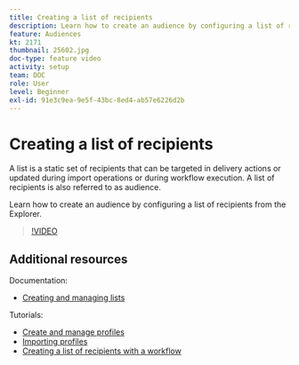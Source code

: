 ```yaml
---
title: Creating a list of recipients
description: Learn how to create an audience by configuring a list of recipients from the Explorer.
feature: Audiences
kt: 2171
thumbnail: 25602.jpg
doc-type: feature video
activity: setup
team: DOC
role: User
level: Beginner
exl-id: 91e3c9ea-9e5f-43bc-8ed4-ab57e6226d2b
---
```

# Creating a list of recipients

A list is a static set of recipients that can be targeted in delivery actions or updated during import operations or during workflow execution. A list of recipients is also referred to as audience.

Learn how to create an audience by configuring a list of recipients from the Explorer.

>[!VIDEO](https://video.tv.adobe.com/v/25602/quality=12)

## Additional resources

Documentation:

* [Creating and managing lists](https://docs.adobe.com/content/help/en/campaign-classic/using/getting-started/profile-management/creating-and-managing-lists.html)

Tutorials:

* [Create and manage profiles](/help/profile-management/create-and-manage-profiles.md)
* [Importing profiles](/help/data-management/importing-profiles.md)
* [Creating a list of recipients with a workflow](/help/profile-management/creating-a-list-of-recipients-with-a-workflow.md)
